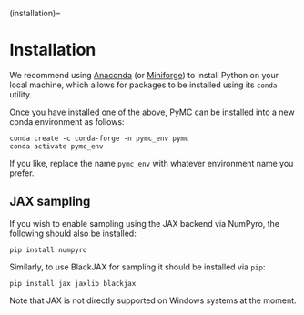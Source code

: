 (installation)=
# Installation

We recommend using [Anaconda](https://www.anaconda.com/) (or [Miniforge](https://github.com/conda-forge/miniforge)) to install Python on your local machine, which allows for packages to be installed using its `conda` utility.

Once you have installed one of the above, PyMC can be installed into a new conda environment as follows:

```console
conda create -c conda-forge -n pymc_env pymc
conda activate pymc_env
```
If you like, replace the name `pymc_env` with whatever environment name you prefer.


## JAX sampling

If you wish to enable sampling using the JAX backend via NumPyro, the following should also be installed:

```console
pip install numpyro
```

Similarly, to use BlackJAX for sampling it should be installed via `pip`:

```console
pip install jax jaxlib blackjax
```

Note that JAX is not directly supported on Windows systems at the moment.


